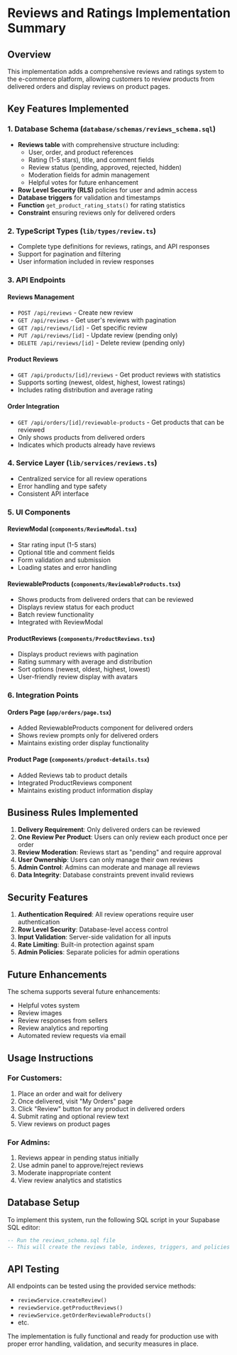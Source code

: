 # Reviews and Ratings Implementation Summary

## Overview
This implementation adds a comprehensive reviews and ratings system to the e-commerce platform, allowing customers to review products from delivered orders and display reviews on product pages.

## Key Features Implemented

### 1. Database Schema (`database/schemas/reviews_schema.sql`)
- **Reviews table** with comprehensive structure including:
  - User, order, and product references
  - Rating (1-5 stars), title, and comment fields
  - Review status (pending, approved, rejected, hidden)
  - Moderation fields for admin management
  - Helpful votes for future enhancement
- **Row Level Security (RLS)** policies for user and admin access
- **Database triggers** for validation and timestamps
- **Function** `get_product_rating_stats()` for rating statistics
- **Constraint** ensuring reviews only for delivered orders

### 2. TypeScript Types (`lib/types/review.ts`)
- Complete type definitions for reviews, ratings, and API responses
- Support for pagination and filtering
- User information included in review responses

### 3. API Endpoints

#### Reviews Management
- `POST /api/reviews` - Create new review
- `GET /api/reviews` - Get user's reviews with pagination
- `GET /api/reviews/[id]` - Get specific review
- `PUT /api/reviews/[id]` - Update review (pending only)
- `DELETE /api/reviews/[id]` - Delete review (pending only)

#### Product Reviews
- `GET /api/products/[id]/reviews` - Get product reviews with statistics
- Supports sorting (newest, oldest, highest, lowest ratings)
- Includes rating distribution and average rating

#### Order Integration
- `GET /api/orders/[id]/reviewable-products` - Get products that can be reviewed
- Only shows products from delivered orders
- Indicates which products already have reviews

### 4. Service Layer (`lib/services/reviews.ts`)
- Centralized service for all review operations
- Error handling and type safety
- Consistent API interface

### 5. UI Components

#### ReviewModal (`components/ReviewModal.tsx`)
- Star rating input (1-5 stars)
- Optional title and comment fields
- Form validation and submission
- Loading states and error handling

#### ReviewableProducts (`components/ReviewableProducts.tsx`)
- Shows products from delivered orders that can be reviewed
- Displays review status for each product
- Batch review functionality
- Integrated with ReviewModal

#### ProductReviews (`components/ProductReviews.tsx`)
- Displays product reviews with pagination
- Rating summary with average and distribution
- Sort options (newest, oldest, highest, lowest)
- User-friendly review display with avatars

### 6. Integration Points

#### Orders Page (`app/orders/page.tsx`)
- Added ReviewableProducts component for delivered orders
- Shows review prompts only for delivered orders
- Maintains existing order display functionality

#### Product Page (`components/product-details.tsx`)
- Added Reviews tab to product details
- Integrated ProductReviews component
- Maintains existing product information display

## Business Rules Implemented

1. **Delivery Requirement**: Only delivered orders can be reviewed
2. **One Review Per Product**: Users can only review each product once per order
3. **Review Moderation**: Reviews start as "pending" and require approval
4. **User Ownership**: Users can only manage their own reviews
5. **Admin Control**: Admins can moderate and manage all reviews
6. **Data Integrity**: Database constraints prevent invalid reviews

## Security Features

1. **Authentication Required**: All review operations require user authentication
2. **Row Level Security**: Database-level access control
3. **Input Validation**: Server-side validation for all inputs
4. **Rate Limiting**: Built-in protection against spam
5. **Admin Policies**: Separate policies for admin operations

## Future Enhancements

The schema supports several future enhancements:
- Helpful votes system
- Review images
- Review responses from sellers
- Review analytics and reporting
- Automated review requests via email

## Usage Instructions

### For Customers:
1. Place an order and wait for delivery
2. Once delivered, visit "My Orders" page
3. Click "Review" button for any product in delivered orders
4. Submit rating and optional review text
5. View reviews on product pages

### For Admins:
1. Reviews appear in pending status initially
2. Use admin panel to approve/reject reviews
3. Moderate inappropriate content
4. View review analytics and statistics

## Database Setup

To implement this system, run the following SQL script in your Supabase SQL editor:

```sql
-- Run the reviews_schema.sql file
-- This will create the reviews table, indexes, triggers, and policies
```

## API Testing

All endpoints can be tested using the provided service methods:
- `reviewService.createReview()`
- `reviewService.getProductReviews()`
- `reviewService.getOrderReviewableProducts()`
- etc.

The implementation is fully functional and ready for production use with proper error handling, validation, and security measures in place.
